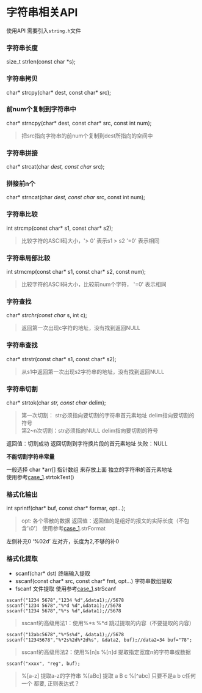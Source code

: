 字符串相关API
===

使用API 需要引入`string.h`文件

### 字符串长度
size_t strlen(const char *s);

### 字符串拷贝
char* strcpy(char* dest, const char* src);

### 前num个复制到字符串中
char* strncpy(char* dest, const char* src, const int num);
> 把src指向字符串的前num个复制到dest所指向的空间中

### 字符串拼接
char* strcat(char *dest, const char* src);

### 拼接前n个
char* strncat(char *dest, const char* src, const int num);

### 字符串比较
int strcmp(const char* s1, const char* s2);
> 比较字符的ASCII码大小，'> 0' 表示s1 > s2  '=0' 表示相同

### 字符串局部比较
int strncmp(const char* s1, const char* s2, const num);
> 比较字符的ASCII码大小，比较前num个字符， '=0' 表示相同

### 字符查找
char* *strchr(const char* s, int c);
> 返回第一次出现c字符的地址，没有找到返回NULL

### 字符串查找
char* strstr(const char* s1, const char* s2);
> 从s1中返回第一次出现s2字符串的地址，没有找到返回NULL

### 字符串切割
char* strtok(char *str, const char* delim);

> 第一次切割： str必须指向要切割的字符串首元素地址 delim指向要切割的符号   
> 第2~n次切割：str必须指向NULL delim指向要切割的符号   

返回值：切割成功 返回切割到字符换片段的首元素地址 失败：NULL  

**不能切割字符串常量**

一般选择 char *arr[] 指针数组 来存放上面 独立的字符串的首元素地址     
使用参考[case_1](case_1.c).strtokTest()

### 格式化输出
int sprintf(char* buf, const char* formar, opt...);
> opt: 各个零散的数据
> 返回值：返回值的是组好的报文的实际长度（不包含'\0'）
使用参考[case_1](case_1.c).strFormat    

左侧补充0 ‘%02d’ 左对齐，长度为2,不够的补0

### 格式化提取
* scanf(char* dst) 终端输入提取
* sscanf(const char* src, const char* fmt, opt...) 字符串数组提取
* fscanf 文件提取
使用参考[case_1](case_1.c).strScanf

```
sscanf("1234 5678","1234 %d",&data1);//5678
sscanf("1234 5678","%*d %d",&data1);//5678
sscanf("1234 5678","%*s %d",&data1);//5678
```
> sscanf的高级用法1：使用%*s %*d 跳过提取的内容（不要提取的内容）

```
sscanf("12abc5678","%*5s%d", &data1);//5678
sscanf("12345678","%*2s%2d%*2d%s", &data2, buf);//data2=34 buf="78";
```
> sscanf的高级用法2：使用%[n]s %[n]d 提取指定宽度n的字符串或数据

```
sscanf("xxxx", "reg", buf);
```
> %[a-z] 提取a-z的字符串 %[aBc] 提取 a B c %[^abc] 只要不是a b c任何一个 都要, 正则表达式？